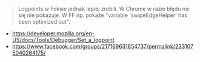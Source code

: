 >Logpoints w Foksie jednak lepiej zrobili. W Chrome w razie błędu nic się nie pokazuje. W FF np. pokaże "variable `swipeEdgeHelper' has been optimized out".

- https://developer.mozilla.org/en-US/docs/Tools/Debugger/Set_a_logpoint
- https://www.facebook.com/groups/217169631654737/permalink/2331075040264175/

